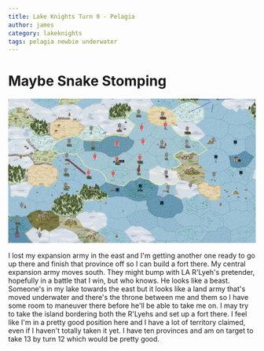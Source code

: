 ```yaml
---
title: Lake Knights Turn 9 - Pelagia
author: james
category: lakeknights
tags: pelagia newbie underwater
---
```


# Maybe Snake Stomping

![Orders](/assets/images/pelagia_09001.jpg)

I lost my expansion army in the east and I'm getting another one ready to go up there and finish that province off so I can build a fort there. My central expansion army moves south. They might bump with LA R'Lyeh's pretender, hopefully in a battle that I win, but who knows. He looks like a beast. Someone's in my lake towards the east but it looks like a land army that's moved underwater and there's the throne between me and them so I have some room to maneuver there before he'll be able to take me on. I may try to take the island bordering both the R'Lyehs and set up a fort there. I feel like I'm in a pretty good position here and I have a lot of territory claimed, even if I haven't totally taken it yet. I have ten provinces and am on target to take 13 by turn 12 which would be pretty good.
